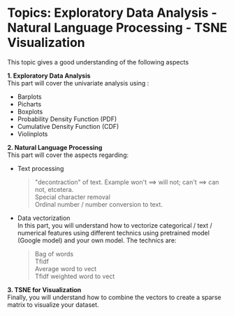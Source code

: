 # Topics: Exploratory Data Analysis - Natural Language Processing - TSNE Visualization  

This topic gives a good understanding of the following aspects  

 **1. Exploratory Data Analysis**    
This part will cover the univariate analysis using :    

 - Barplots   
 - Picharts   
 - Boxplots   
 - Probability Density Function (PDF)   
 - Cumulative Density Function (CDF)   
 - Violinplots   

 **2. Natural Language Processing**   
 This part will cover the aspects regarding:   
 - Text processing   
	 > "decontraction" of text. Example won't ==> will not; can't ==> can not, etcetera.   
	 > Special character removal   
	 > Ordinal number / number conversion to text.   
 - Data vectorization   
 In this part, you will understand how to vectorize categorical / text / numerical features using different technics using pretrained model (Google model) and your own model. The technics are:    
	 > Bag of words   
	 > Tfidf   
	 > Average word to vect   
	 > Tfidf weighted word to vect   

**3. TSNE for Visualization**   
Finally, you will understand how to combine the vectors to create a sparse matrix to visualize your dataset.    
